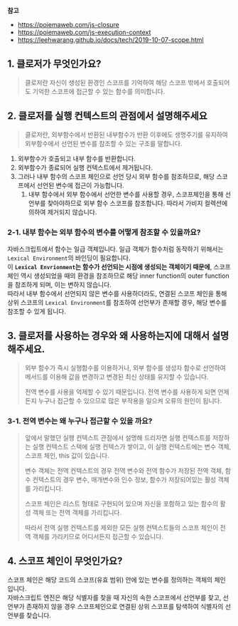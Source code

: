 **참고**

- https://poiemaweb.com/js-closure
- https://poiemaweb.com/js-execution-context
- https://leehwarang.github.io/docs/tech/2019-10-07-scope.html



## 1. 클로저가 무엇인가요?

> 클로저란 자신이 생성된 환경인 스코프를 기억하여 해당 스코프 밖에서 호출되어도 기억한 스코프에 접근할 수 있는 함수를 의미합니다.

## 2. 클로저를 실행 컨텍스트의 관점에서 설명해주세요

> 클로저란, 외부함수에서 반환된 내부함수가 반환 이후에도 생명주기를 유지하여 외부함수에서 선언된 변수를 참조할 수 있는 구조를 말합니다.

1. 외부함수가 호출되고 내부 함수를 반환합니다.
2. 외부함수가 종료되어 실행 컨텍스트에서 제거됩니다.
3. 그러나 내부 함수의 스코프 체인으로 선언 당시 외부 함수를 참조하므로, 해당 스코프에서 선언된 변수에 접근이 가능합니다. 
   1. 내부 함수에서 외부 함수에서 선언한 변수를 사용할 경우, 스코프체인을 통해 선언부를 찾아야하므로 외부 함수 스코프를 참조합니다. 따라서 가비지 컬렉션에 의하여 제거되지 않습니다.



### 2-1. 내부 함수는 외부 함수의 변수를 어떻게 참조할 수 있을까요?

자바스크립트에서 함수는 일급 객체입니다. 일급 객체가 함수처럼 동작하기 위해서는 `Lexical Environment`의 바인딩이 필요합니다.  
이 **`Lexical Envrionment`는 함수가 선언되는 시점에 생성되는 객체이기 때문에**, 스코프 체인 역시 생성되었을 때의 환경을 참조하므로 해당 inner function의 outer function을 참조하게 되며, 이는 변하지 않습니다.  
따라서 내부 함수에서 선언되지 않은 변수를 사용하더라도, 연결된 스코프 체인을 통해 상위 스코프의 `Lexical Environment`를 참조하여 선언부가 존재할 경우, 해당 변수를 참조할 수 있게 됩니다.


## 3. 클로저를 사용하는 경우와 왜 사용하는지에 대해서 설명해주세요.

> 외부 함수가 즉시 실행함수를 이용하거나, 외부 함수를 생성자 함수로 선언하여 메서드를 이용해 값을 변경하고 변경된 최신 상태를 유지할 수 있습니다.
>
> 전역 변수를 사용을 억제할 수 있기 때문입니다.
> 전역 변수를 사용하게 되면 언제든지 누구나 접근할 수 있으므로 많은 부작용을 일으켜 오류의 원인이 됩니다.

### 3-1. 전역 변수는 왜 누구나 접근할 수 있을 까요?

> 앞에서 말했던 실행 컨텍스트 관점에서 설명해 드리자면 실행 컨텍스트를 저장하는 실행 컨텍스트 스택에 실행 컨텍스가 쌓이고, 이 실행 컨텍스트에는 변수 객체, 스코프 체인, this 값이 있습니다.
>
> 변수 객체는 전역 컨텍스트의 경우 전역 변수와 전역 함수가 저장된 전역 객체, 함수 컨텍스트의 경우 변수, 매개변수와 인수 정보, 함수가 저장되어있는 활성 객체를 가리킵니다.
>
> 스코프 체인은 리스트 형태로 구현되어 있으며 자신을 포함하고 있는 함수의 활성 객체 또는 전역 객체를 가리킵니다.
>
> 따라서 전역 실행 컨텍스트를 제외한 모든 실행 컨텍스트들의 스코프 체인이 전역 객체를 가리키므로 어디서든지 접근할 수 있습니다.

## 4. 스코프 체인이 무엇인가요?

스코프 체인은 해당 코드의 스코프(유효 범위) 안에 있는 변수를 정의하는 객체의 체인입니다.  
자바스크립트 엔진은 해당 식별자를 찾을 때 자신의 속한 스코프에서 선언부를 찾고, 선언부가 존재하지 않을 경우 스코프체인으로 연결된 상위 스코프를 탐색하여 식별자의 선언부를 찾습니다.